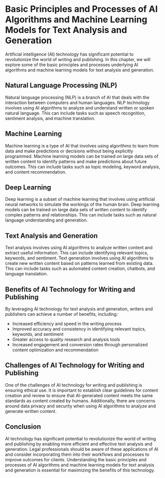 Basic Principles and Processes of AI Algorithms and Machine Learning Models for Text Analysis and Generation
===============================================================================================================================================================================

Artificial intelligence (AI) technology has significant potential to revolutionize the world of writing and publishing. In this chapter, we will explore some of the basic principles and processes underlying AI algorithms and machine learning models for text analysis and generation.

Natural Language Processing (NLP)
---------------------------------

Natural language processing (NLP) is a branch of AI that deals with the interaction between computers and human languages. NLP technology involves using AI algorithms to analyze and understand written or spoken natural language. This can include tasks such as speech recognition, sentiment analysis, and machine translation.

Machine Learning
----------------

Machine learning is a type of AI that involves using algorithms to learn from data and make predictions or decisions without being explicitly programmed. Machine learning models can be trained on large data sets of written content to identify patterns and make predictions about future outcomes. This can include tasks such as topic modeling, keyword analysis, and content recommendation.

Deep Learning
-------------

Deep learning is a subset of machine learning that involves using artificial neural networks to simulate the workings of the human brain. Deep learning models can be trained on large data sets of written content to identify complex patterns and relationships. This can include tasks such as natural language understanding and generation.

Text Analysis and Generation
----------------------------

Text analysis involves using AI algorithms to analyze written content and extract useful information. This can include identifying relevant topics, keywords, and sentiment. Text generation involves using AI algorithms to create new written content based on patterns learned from existing data. This can include tasks such as automated content creation, chatbots, and language translation.

Benefits of AI Technology for Writing and Publishing
----------------------------------------------------

By leveraging AI technology for text analysis and generation, writers and publishers can achieve a number of benefits, including:

* Increased efficiency and speed in the writing process
* Improved accuracy and consistency in identifying relevant topics, keywords, and sentiment
* Greater access to quality research and analysis tools
* Increased engagement and conversion rates through personalized content optimization and recommendation

Challenges of AI Technology for Writing and Publishing
------------------------------------------------------

One of the challenges of AI technology for writing and publishing is ensuring ethical use. It is important to establish clear guidelines for content creation and review to ensure that AI-generated content meets the same standards as content created by humans. Additionally, there are concerns around data privacy and security when using AI algorithms to analyze and generate written content.

Conclusion
----------

AI technology has significant potential to revolutionize the world of writing and publishing by enabling more efficient and effective text analysis and generation. Legal professionals should be aware of these applications of AI and consider incorporating them into their workflows and processes to improve outcomes for clients. Understanding the basic principles and processes of AI algorithms and machine learning models for text analysis and generation is essential for maximizing the benefits of this technology.
